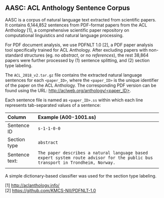 ## AASC: ACL Anthology Sentence Corpus

AASC is a corpus of natural language text extracted from scientific papers.
It contains 6,144,852 sentences from PDF-format papers from the ACL Anthology [1], a comprehensive scientific paper repository on computational linguistics and natural language processing.

For PDF document analysis, we use PDFNLT 1.0 [2], a PDF paper analysis tool specifically trained for ACL Anthology. After excluding papers with non-standard structures (eg. no _abstract_, or no _references_), the rest 38,864 papers were further processed by (1) sentence splitting, and (2) section type labeling.

The `ACL_2018_v2.tar.gz` file contains the extracted natural language sentences for each `<paper_ID>`, where the `<paper_ID>` is the unique identifier of the paper on the ACL Anthology. The corresponding PDF version can be found using the URL:
[http://aclweb.org/anthology/<paper_ID>](http://aclweb.org/anthology/<paper_ID>).

Each sentence file is named as `<paper_ID>.ss` within which each line represents tab-separated values of a sentence:

|Column|Example  (A00-1001.ss)|
|:-----------|:-----------|
| Sentence ID | `s-1-1-0-0` |
| Section type | `abstract` | 
| Sentence text: | `The paper describes a natural language based expert system route advisor for the public bus transport in Trondheim, Norway.` |
|||

A simple dictionary-based classifier was used for the section type labeling.

[1] http://aclanthology.info/  
[2] https://github.com/KMCS-NII/PDFNLT-1.0

